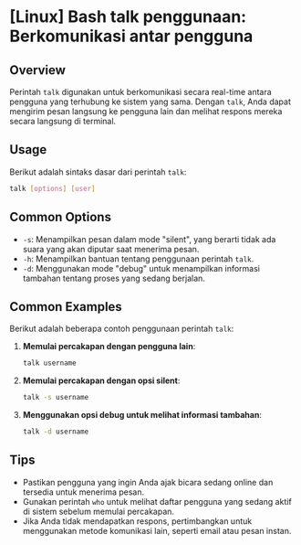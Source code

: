 # [Linux] Bash talk penggunaan: Berkomunikasi antar pengguna

## Overview
Perintah `talk` digunakan untuk berkomunikasi secara real-time antara pengguna yang terhubung ke sistem yang sama. Dengan `talk`, Anda dapat mengirim pesan langsung ke pengguna lain dan melihat respons mereka secara langsung di terminal.

## Usage
Berikut adalah sintaks dasar dari perintah `talk`:

```bash
talk [options] [user]
```

## Common Options
- `-s`: Menampilkan pesan dalam mode "silent", yang berarti tidak ada suara yang akan diputar saat menerima pesan.
- `-h`: Menampilkan bantuan tentang penggunaan perintah `talk`.
- `-d`: Menggunakan mode "debug" untuk menampilkan informasi tambahan tentang proses yang sedang berjalan.

## Common Examples
Berikut adalah beberapa contoh penggunaan perintah `talk`:

1. **Memulai percakapan dengan pengguna lain**:
   ```bash
   talk username
   ```

2. **Memulai percakapan dengan opsi silent**:
   ```bash
   talk -s username
   ```

3. **Menggunakan opsi debug untuk melihat informasi tambahan**:
   ```bash
   talk -d username
   ```

## Tips
- Pastikan pengguna yang ingin Anda ajak bicara sedang online dan tersedia untuk menerima pesan.
- Gunakan perintah `who` untuk melihat daftar pengguna yang sedang aktif di sistem sebelum memulai percakapan.
- Jika Anda tidak mendapatkan respons, pertimbangkan untuk menggunakan metode komunikasi lain, seperti email atau pesan instan.